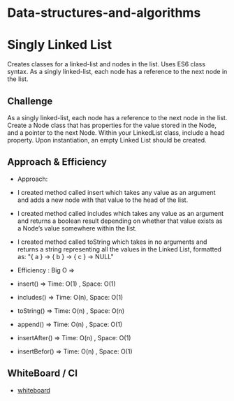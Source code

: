 # Data-structures-and-algorithms 

# Singly Linked List
Creates classes for a linked-list and nodes in the list. Uses ES6 class syntax.
As a singly linked-list, each node has a reference to the next node in the list.

## Challenge
As a singly linked-list, each node has a reference to the next node in the list.
Create a Node class that has properties for the value stored in the Node, and a pointer to the next Node.
Within your LinkedList class, include a head property. Upon instantiation, an empty Linked List should be created.

## Approach & Efficiency
- Approach:
- I created method called insert which takes any value as an argument and adds a new node with that value to the head of the list.
- I created method called includes which takes any value as an argument and returns a boolean result depending on whether that value exists as a Node’s value somewhere within the list.
- I created method called toString which takes in no arguments and returns a string representing all the values in the Linked List, formatted as:
"{ a } -> { b } -> { c } -> NULL"

- Efficiency : Big O => 
- insert() =>  Time: O(1) , Space: O(1)
- includes() => Time: O(n), Space: O(1)
- toString() => Time: O(n) , Space: O(n)
- append() => Time: O(n) , Space: O(1)
- insertAfter() => Time: O(n) , Space: O(1)
- insertBefor() => Time: O(n) , Space: O(1)

## WhiteBoard / CI
- [whiteboard](../assets/linked-list.jpeg)

